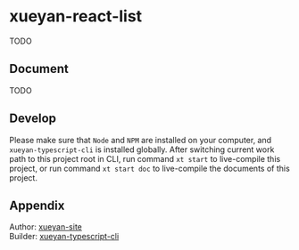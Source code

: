# xueyan-react-list

TODO

## Document

TODO

## Develop

Please make sure that `Node` and `NPM` are installed on your computer, and `xueyan-typescript-cli` is installed globally. After switching current work path to this project root in CLI, run command `xt start` to live-compile this project, or run command `xt start doc` to live-compile the documents of this project.

## Appendix

Author: [xueyan-site](xueyan@xueyan.site)  
Builder: [xueyan-typescript-cli](https://github.com/xueyan-site/xueyan-typescript-cli)  
